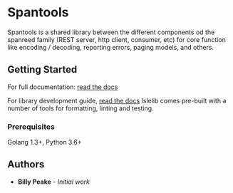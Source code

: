 # Spantools

Spantools is a shared library between the different components od the spanreed family
(REST server, http client, consumer, etc) for core function like encoding / decoding,
reporting errors, paging models, and others.

## Getting Started
For full documentation:
[read the docs](https://du1ry3q3c386j.cloudfront.net/spantools-go/latest/index.html)

For library development guide, 
[read the docs](https://du1ry3q3c386j.cloudfront.net/islelib-go/latest/index.html)
Islelib comes pre-built with a number of tools for formatting, linting and 
testing.

### Prerequisites

Golang 1.3+, Python 3.6+

## Authors

* **Billy Peake** - *Initial work*
